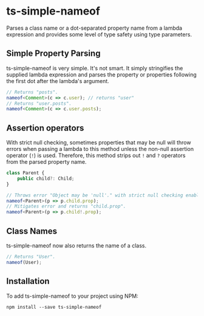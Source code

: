 # ts-simple-nameof
Parses a class name or a dot-separated property name from a lambda expression and provides some level of type safety using type parameters.

## Simple Property Parsing
ts-simple-nameof is very simple. It's not smart. It simply stringifies the supplied lambda expression and parses the property or properties following the first dot after the lambda's argument.

```ts
// Returns "posts".
nameof<Comment>(c => c.user); // returns "user"
// Returns "user.posts".
nameof<Comment>(c => c.user.posts);
```

## Assertion operators
With strict null checking, sometimes properties that may be null will throw errors when passing a lambda to this method unless the non-null assertion operator (`!`) is used. Therefore, this method strips out `!` and `?` operators from the parsed property name.

```ts
class Parent {
    public child?: Child;
}

// Throws error "Object may be 'null'." with strict null checking enabled.
nameof<Parent>(p => p.child.prop);
// Mitigates error and returns "child.prop".
nameof<Parent>(p => p.child!.prop);
```

## Class Names
ts-simple-nameof now also returns the name of a class.

```ts
// Returns "User".
nameof(User);
```

## Installation
To add ts-simple-nameof to your project using NPM:

```
npm install --save ts-simple-nameof
```